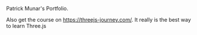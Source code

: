 Patrick Munar's Portfolio.

Also get the course on https://threejs-journey.com/.
It really is the best way to learn Three.js